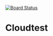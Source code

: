 [![Board Status](https://dev.azure.com/JAndolino/0d7c12cb-fba8-423c-8927-8a73a39cc873/52e07a9e-8040-421e-b122-e64fd948e23e/_apis/work/boardbadge/0b8ffc02-3746-4f55-bf0a-3be2f8095fd2)](https://dev.azure.com/JAndolino/0d7c12cb-fba8-423c-8927-8a73a39cc873/_boards/board/t/52e07a9e-8040-421e-b122-e64fd948e23e/Microsoft.RequirementCategory)
# Cloudtest